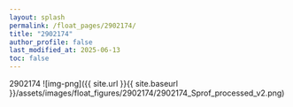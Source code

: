 ```yaml
---
layout: splash
permalink: /float_pages/2902174/
title: "2902174"
author_profile: false
last_modified_at: 2025-06-13
toc: false
---
```

 
2902174
![img-png]({{ site.url }}{{ site.baseurl }}/assets/images/float_figures/2902174/2902174_Sprof_processed_v2.png)